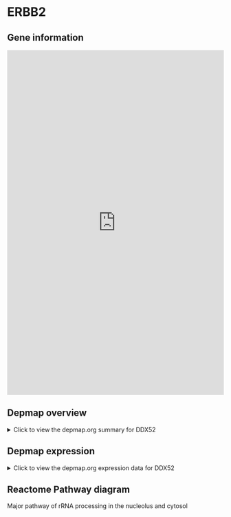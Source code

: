 <h1>ERBB2</h1>

<h2>Gene information</h2>
<iframe src="https://depmap.org/portal/gene/DDX52?tab=about" style="border:none;width:100%;height:800px"></iframe>

<h2>Depmap overview</h2>
<details>
  <summary>Click to view the depmap.org summary for DDX52</summary>
  <iframe src="https://depmap.org/portal/gene/DDX52?tab=overview" style="border:none;width:100%;height:800px"></iframe>
</details>

<h2>Depmap expression</h2>
<details>
  <summary>Click to view the depmap.org expression data for DDX52</summary>
  <iframe src="https://depmap.org/portal/gene/DDX52?tab=characterization" style="border:none;width:100%;height:800px"></iframe>
</details>



<h2>Reactome Pathway diagram</h2>
Major pathway of rRNA processing in the nucleolus and cytosol
<div id="diagramHolder"></div>

<script>
    //Creating the Reactome Diagram widget
    //Take into account a proxy needs to be set up in your server side pointing to www.reactome.org
    function onReactomeDiagramReady(){  //This function is automatically called when the widget code is ready to be used
        var diagram = Reactome.Diagram.create({
            "placeHolder" : "diagramHolder",
            "width" : 900,
            "height" : 500
        });

        //Initialising it to the "Hemostasis" pathway
        diagram.loadDiagram("R-HSA-6791226");

        //Adding different listeners

        diagram.onDiagramLoaded(function (loaded) {
            console.info("Loaded ", loaded);
            diagram.flagItems("BAD");
	    diagram.flagItems("Q92934");
            if (loaded == "R-HSA-6791226") diagram.selectItem("R-HSA-6791226");
        });

     }
</script>



